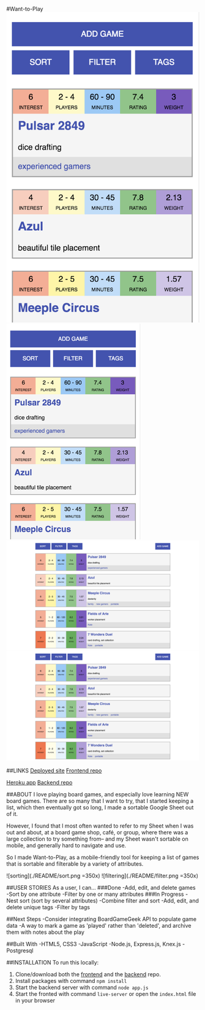 #Want-to-Play
![home view on mobile](./README/home-mobile.png)
<img src="./README/home-mobile.png" width="350px">
![home view on desktop](./README/home-desktop.png)
<img src="./README/home-desktop.png" width="900px">

##LINKS
[Deployed site](http://want-to-play.surge.sh/)
[Frontend repo](https://github.com/TalusRocks/want-to-play-fe)

[Heroku app](https://want-to-play.herokuapp.com/games)
[Backend repo](https://github.com/TalusRocks/want-to-play)

##ABOUT
I love playing board games, and especially love learning NEW board games. There are so many that I want to try, that I started keeping a list, which then eventually got so long, I made a sortable Google Sheet out of it.

However, I found that I most often wanted to refer to my Sheet when I was out and about, at a board game shop, café, or group, where there was a large collection to try something from– and my Sheet wasn't sortable on mobile, and generally hard to navigate and use.

So I made Want-to-Play, as a mobile-friendly tool for keeping a list of games that is sortable and filterable by a variety of attributes.

![sorting](./README/sort.png =350x)
![filtering](./README/filter.png =350x)

##USER STORIES
As a user, I can...
###Done
-Add, edit, and delete games
-Sort by one attribute
-Filter by one or many attributes
###In Progress
-Nest sort (sort by several attributes)
-Combine filter and sort
-Add, edit, and delete unique tags
-Filter by tags

##Next Steps
-Consider integrating BoardGameGeek API to populate game data
-A way to mark a game as 'played' rather than 'deleted', and archive them with notes about the play

##Built With
-HTML5, CSS3
-JavaScript
-Node.js, Express.js, Knex.js
-Postgresql

##INSTALLATION
To run this locally:
1. Clone/download both the [frontend](https://github.com/TalusRocks/want-to-play-fe) and the [backend](https://github.com/TalusRocks/want-to-play) repo.
2. Install packages with command `npm install`
3. Start the backend server with command `node app.js`
4. Start the fronted with command `live-server` or open the `index.html` file in your browser
